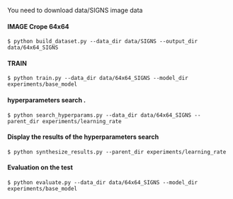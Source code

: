 You need to download data/SIGNS image data


#### IMAGE Crope 64x64

    $ python build_dataset.py --data_dir data/SIGNS --output_dir data/64x64_SIGNS

#### TRAIN
    $ python train.py --data_dir data/64x64_SIGNS --model_dir experiments/base_model
    

#### hyperparameters search . 

    $ python search_hyperparams.py --data_dir data/64x64_SIGNS --parent_dir experiments/learning_rate
    
#### Display the results of the hyperparameters search 

    $ python synthesize_results.py --parent_dir experiments/learning_rate
    
#### Evaluation on the test 

    $ python evaluate.py --data_dir data/64x64_SIGNS --model_dir experiments/base_model
    
    